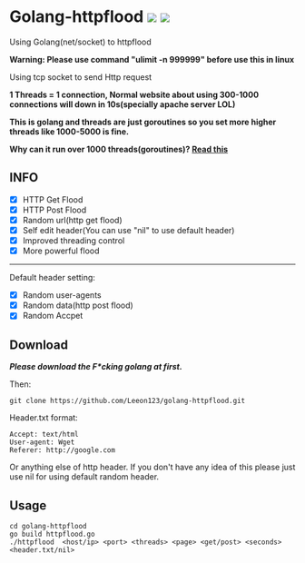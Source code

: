 # Golang-httpflood ![](https://img.shields.io/badge/Version-1.6-brightgreen.svg) ![](https://img.shields.io/badge/license-MIT-blue.svg)
Using Golang(net/socket) to httpflood

**Warning: Please use command "ulimit -n 999999" before use this in linux**

Using tcp socket to send Http request

**1 Threads =  1 connection, Normal website about using 300-1000 connections will down in 10s(specially apache server LOL)**
 
**This is golang and threads are just goroutines so you set more higher threads like 1000-5000 is fine.**

**Why can it run over 1000 threads(goroutines)? [Read this](http://tleyden.github.io/blog/2014/10/30/goroutines-vs-threads/)**

## INFO

 - [x] HTTP Get Flood
 - [x] HTTP Post Flood
 - [x] Random url(http get flood)
 - [x] Self edit header(You can use "nil" to use default header)
 - [x] Improved threading control
 - [x] More powerful flood
 -----------------------------------------------------
 Default header setting:
 - [x] Random user-agents
 - [x] Random data(http post flood) 
 - [x] Random Accpet

## Download
***Please download the F\*cking golang at first.***

Then:

    git clone https://github.com/Leeon123/golang-httpflood.git

Header.txt format:

    Accept: text/html
    User-agent: Wget
    Referer: http://google.com

Or anything else of http header. If you don't have any idea of this please just use nil for using default random header.
## Usage

    cd golang-httpflood
    go build httpflood.go
    ./httpflood  <host/ip> <port> <threads> <page> <get/post> <seconds> <header.txt/nil>
